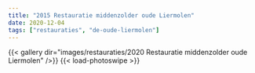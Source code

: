 ```yaml
---
title: "2015 Restauratie middenzolder oude Liermolen"
date: 2020-12-04
tags: ["restauraties", "de-oude-liermolen"]
---
```


{{< gallery dir="images/restauraties/2020 Restauratie middenzolder oude Liermolen" />}}
{{< load-photoswipe >}}